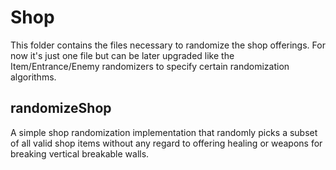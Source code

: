 # Shop
This folder contains the files necessary to randomize the shop offerings. For now it's just one file but can be later upgraded like the Item/Entrance/Enemy randomizers to specify certain randomization algorithms.

## randomizeShop
A simple shop randomization implementation that randomly picks a subset of all valid shop items without any regard to offering healing or weapons for breaking vertical breakable walls.
